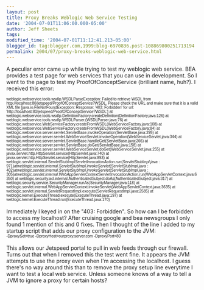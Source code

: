 ```yaml
---
layout: post
title: Proxy Breaks Weblogic Web Service Testing
date: '2004-07-01T11:06:00.000-05:00'
author: Jeff Sheets
tags:
modified_time: '2004-07-01T11:12:41.213-05:00'
blogger_id: tag:blogger.com,1999:blog-6970836.post-108869800251713194
permalink: 2004/07/proxy-breaks-weblogic-web-service.html
---
```


A peculiar error came up while trying to test my weblogic web service. BEA
      provides a test page for web services that you can use in development. So I went to the page
      to test my ProofOfConceptService (brilliant name, huh?). I received this error:
      <br /><div
      style="font-size:10px;font-family:tahoma,arial">weblogic.webservice.tools.wsdlp.WSDLParseException:
      Failed to retrieve WSDL from http://localhost:80/jetspeed/ProofOfConceptService?WSDL. Please
      check the URL and make sure that it is a valid XML file [java.io.FileNotFoundException:
      Response: '403: Forbidden' for url: 'http://localhost:80/jetspeed/ProofOfConceptService?WSDL']
      at
      weblogic.webservice.tools.wsdlp.DefinitionFactory.createDefinition(DefinitionFactory.java:126)
      at weblogic.webservice.tools.wsdlp.WSDLParser.(WSDLParser.java:76) at
      weblogic.webservice.WebServiceFactory.createFromWSDL(WebServiceFactory.java:108) at
      weblogic.webservice.WebServiceFactory.createFromWSDL(WebServiceFactory.java:84) at
      weblogic.webservice.server.servlet.ServletBase.invokeOperation(ServletBase.java:295) at
      weblogic.webservice.server.servlet.WebServiceServlet.invokeOperation(WebServiceServlet.java:344)
      at weblogic.webservice.server.servlet.ServletBase.handleGet(ServletBase.java:266) at
      weblogic.webservice.server.servlet.ServletBase.doGet(ServletBase.java:158) at
      weblogic.webservice.server.servlet.WebServiceServlet.doGet(WebServiceServlet.java:255) at
      javax.servlet.http.HttpServlet.service(HttpServlet.java:740) at
      javax.servlet.http.HttpServlet.service(HttpServlet.java:853) at
      weblogic.servlet.internal.ServletStubImpl$ServletInvocationAction.run(ServletStubImpl.java:971)
      at weblogic.servlet.internal.ServletStubImpl.invokeServlet(ServletStubImpl.java:402) at
      weblogic.servlet.internal.ServletStubImpl.invokeServlet(ServletStubImpl.java:305) at
      weblogic.servlet.internal.WebAppServletContext$ServletInvocationAction.run(WebAppServletContext.java:6350)
      at weblogic.security.acl.internal.AuthenticatedSubject.doAs(AuthenticatedSubject.java:317) at
      weblogic.security.service.SecurityManager.runAs(SecurityManager.java:118) at
      weblogic.servlet.internal.WebAppServletContext.invokeServlet(WebAppServletContext.java:3635)
      at weblogic.servlet.internal.ServletRequestImpl.execute(ServletRequestImpl.java:2585) at
      weblogic.kernel.ExecuteThread.execute(ExecuteThread.java:197) at
      weblogic.kernel.ExecuteThread.run(ExecuteThread.java:170)
      <br /></div>
      <br />Immediately I keyed in on the "403: Forbidden". So how can I be forbidden to
      access my localhost? After cruising google and bea newsgroups I only found 1 mention of this
      and 0 fixes. Then I thought of the line I added to my startup script that adds our proxy
      configuration to the JVM:
      <br /><div style="font-size:10px;font-family:tahoma,arial">-DproxySet=true
      -DproxyHost=ourproxy.server.com -DproxyPort=80</div>
      <br />This allows our Jetspeed portal to pull in web feeds through our firewall. Turns
      out that when I removed this the test went fine. It appears the JVM attempts to use the proxy
      even when I'm accessing the localhost. I guess there's no way around this than to remove the
      proxy setup line everytime I want to test a local web service. Unless someone knows of a way
      to tell a JVM to ignore a proxy for certain hosts?